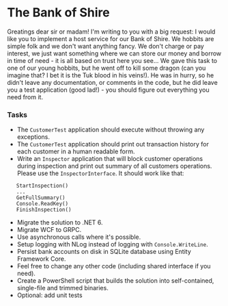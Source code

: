 # The Bank of Shire

Greatings dear sir or madam! I'm writing to you with a big request: I would like you to implement a host service for our
Bank of Shire.
We hobbits are simple folk and we don't want anything fancy. We don't charge or pay interest, we just want something
where we can store our money and borrow in time of need - it is all based on trust here you see...
We gave this task to one of our young hobbits, but he went off to kill some dragon (can you imagine that? I bet it is
the Tuk blood in his veins!). He was in hurry, so he didn't leave any documentation, or comments in the code, but he did
leave you a test application (good lad!) - you should figure out everything you need from it.

### Tasks

* The `CustomerTest` application should execute without throwing any exceptions.
* The `CustomerTest` application should print out transaction history for each customer in a human readable form.
* Write an `Inspector` application that will block customer operations during inspection and print out summary of all
  customers operations. Please use the `InspectorInterface`.
  It should work like that:

```
   StartInspection()
   ...
   GetFullSummary()
   Console.ReadKey()
   FinishInspection() 
```
* Migrate the solution to .NET 6.
* Migrate WCF to GRPC.
* Use asynchronous calls where it's possible.
* Setup logging with NLog instead of logging with `Console.WriteLine`.
* Persist bank accounts on disk in SQLite database using Entity Framework Core.
* Feel free to change any other code (including shared interface if you need).
* Create a PowerShell script that builds the solution into self-contained, single-file and trimmed binaries.
* Optional: add unit tests